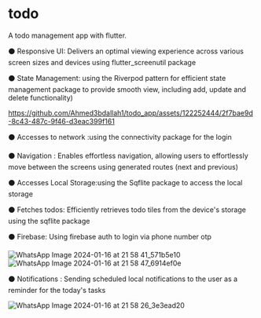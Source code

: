 # todo

A todo management app with flutter.


⚫ Responsive UI: Delivers an optimal viewing experience across various screen sizes and devices using flutter_screenutil package

⚫ State Management: using the Riverpod pattern for efficient state management package to provide smooth view, including add, update and delete functionality)

https://github.com/Ahmed3bdallah1/todo_app/assets/122252444/2f7bae9d-8c43-487c-9f46-d3eac399f161

⚫ Accesses to network :using the connectivity package for the login

⚫ Navigation : Enables effortless navigation, allowing users to effortlessly move between the screens using generated routes (next and previous)

⚫ Accesses Local Storage:using the Sqflite package to access the local storage

⚫ Fetches todos: Efficiently retrieves todo tiles from the device's storage using the sqflite package

⚫ Firebase: Using firebase auth to login via phone number otp

![WhatsApp Image 2024-01-16 at 21 58 41_571b5e10](https://github.com/Ahmed3bdallah1/todo_app/assets/122252444/5e8cb369-f42a-4b11-9b96-5f5cecdd8984)
![WhatsApp Image 2024-01-16 at 21 58 47_6914ef0e](https://github.com/Ahmed3bdallah1/todo_app/assets/122252444/1d5458a2-750b-4582-9fe2-f2a59bae844b)

⚫ Notifications : Sending scheduled local notifications to the user as a reminder for the today's tasks

![WhatsApp Image 2024-01-16 at 21 58 26_3e3ead20](https://github.com/Ahmed3bdallah1/todo_app/assets/122252444/1e69fb7e-ae2d-4027-9519-4e444a111eca)
